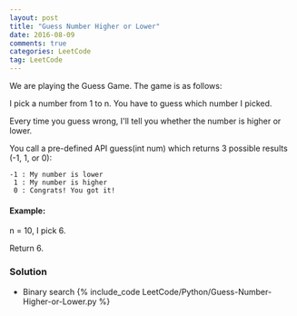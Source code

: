 ```yaml
---
layout: post
title: "Guess Number Higher or Lower"
date: 2016-08-09
comments: true
categories: LeetCode
tag: LeetCode
---
```





We are playing the Guess Game. The game is as follows:

I pick a number from 1 to n. You have to guess which number I picked.

Every time you guess wrong, I'll tell you whether the number is higher or lower.

You call a pre-defined API guess(int num) which returns 3 possible results (-1, 1, or 0):

```
-1 : My number is lower
 1 : My number is higher
 0 : Congrats! You got it!
```
#### Example:
n = 10, I pick 6.

Return 6.

<!--more-->
### Solution
* Binary search
{% include_code LeetCode/Python/Guess-Number-Higher-or-Lower.py %}
